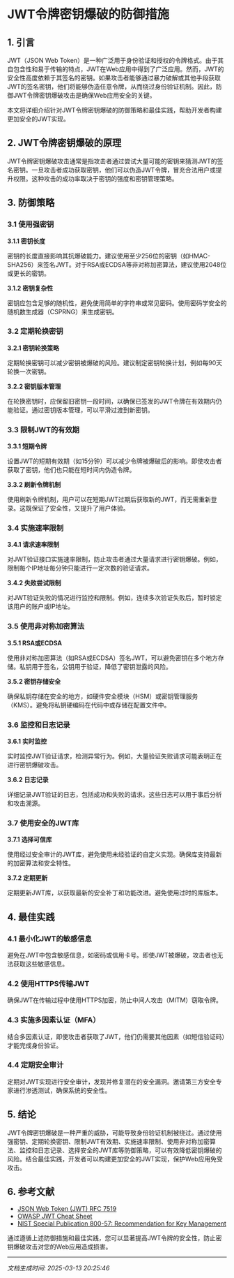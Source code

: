 # JWT令牌密钥爆破的防御措施

## 1. 引言

JWT（JSON Web Token）是一种广泛用于身份验证和授权的令牌格式。由于其自包含性和易于传输的特点，JWT在Web应用中得到了广泛应用。然而，JWT的安全性高度依赖于其签名的密钥。如果攻击者能够通过暴力破解或其他手段获取JWT的签名密钥，他们将能够伪造任意令牌，从而绕过身份验证机制。因此，防御JWT令牌密钥爆破攻击是确保Web应用安全的关键。

本文将详细介绍针对JWT令牌密钥爆破的防御策略和最佳实践，帮助开发者构建更加安全的JWT实现。

## 2. JWT令牌密钥爆破的原理

JWT令牌密钥爆破攻击通常是指攻击者通过尝试大量可能的密钥来猜测JWT的签名密钥。一旦攻击者成功获取密钥，他们可以伪造JWT令牌，冒充合法用户或提升权限。这种攻击的成功率取决于密钥的强度和密钥管理策略。

## 3. 防御策略

### 3.1 使用强密钥

**3.1.1 密钥长度**

密钥的长度直接影响其抗爆破能力。建议使用至少256位的密钥（如HMAC-SHA256）来签名JWT。对于RSA或ECDSA等非对称加密算法，建议使用2048位或更长的密钥。

**3.1.2 密钥复杂性**

密钥应包含足够的随机性，避免使用简单的字符串或常见密码。使用密码学安全的随机数生成器（CSPRNG）来生成密钥。

### 3.2 定期轮换密钥

**3.2.1 密钥轮换策略**

定期轮换密钥可以减少密钥被爆破的风险。建议制定密钥轮换计划，例如每90天轮换一次密钥。

**3.2.2 密钥版本管理**

在轮换密钥时，应保留旧密钥一段时间，以确保已签发的JWT令牌在有效期内仍能验证。通过密钥版本管理，可以平滑过渡到新密钥。

### 3.3 限制JWT的有效期

**3.3.1 短期令牌**

设置JWT的短期有效期（如15分钟）可以减少令牌被爆破后的影响。即使攻击者获取了密钥，他们也只能在短时间内伪造令牌。

**3.3.2 刷新令牌机制**

使用刷新令牌机制，用户可以在短期JWT过期后获取新的JWT，而无需重新登录。这既保证了安全性，又提升了用户体验。

### 3.4 实施速率限制

**3.4.1 请求速率限制**

对JWT验证接口实施速率限制，防止攻击者通过大量请求进行密钥爆破。例如，限制每个IP地址每分钟只能进行一定次数的验证请求。

**3.4.2 失败尝试限制**

对JWT验证失败的情况进行监控和限制。例如，连续多次验证失败后，暂时锁定该用户的账户或IP地址。

### 3.5 使用非对称加密算法

**3.5.1 RSA或ECDSA**

使用非对称加密算法（如RSA或ECDSA）签名JWT，可以避免密钥在多个地方存储。私钥用于签名，公钥用于验证，降低了密钥泄露的风险。

**3.5.2 密钥存储安全**

确保私钥存储在安全的地方，如硬件安全模块（HSM）或密钥管理服务（KMS）。避免将私钥硬编码在代码中或存储在配置文件中。

### 3.6 监控和日志记录

**3.6.1 实时监控**

实时监控JWT验证请求，检测异常行为。例如，大量验证失败请求可能表明正在进行密钥爆破攻击。

**3.6.2 日志记录**

详细记录JWT验证的日志，包括成功和失败的请求。这些日志可以用于事后分析和攻击溯源。

### 3.7 使用安全的JWT库

**3.7.1 选择可信库**

使用经过安全审计的JWT库，避免使用未经验证的自定义实现。确保库支持最新的加密算法和安全特性。

**3.7.2 定期更新**

定期更新JWT库，以获取最新的安全补丁和功能改进。避免使用过时的库版本。

## 4. 最佳实践

### 4.1 最小化JWT的敏感信息

避免在JWT中包含敏感信息，如密码或信用卡号。即使JWT被爆破，攻击者也无法获取这些敏感信息。

### 4.2 使用HTTPS传输JWT

确保JWT在传输过程中使用HTTPS加密，防止中间人攻击（MITM）窃取令牌。

### 4.3 实施多因素认证（MFA）

结合多因素认证，即使攻击者获取了JWT，他们仍需要其他因素（如短信验证码）才能完成身份验证。

### 4.4 定期安全审计

定期对JWT实现进行安全审计，发现并修复潜在的安全漏洞。邀请第三方安全专家进行渗透测试，确保系统的安全性。

## 5. 结论

JWT令牌密钥爆破是一种严重的威胁，可能导致身份验证机制被绕过。通过使用强密钥、定期轮换密钥、限制JWT有效期、实施速率限制、使用非对称加密算法、监控和日志记录、选择安全的JWT库等防御策略，可以有效降低密钥爆破的风险。结合最佳实践，开发者可以构建更加安全的JWT实现，保护Web应用免受攻击。

## 6. 参考文献

- [JSON Web Token (JWT) RFC 7519](https://tools.ietf.org/html/rfc7519)
- [OWASP JWT Cheat Sheet](https://cheatsheetseries.owasp.org/cheatsheets/JSON_Web_Token_Cheat_Sheet.html)
- [NIST Special Publication 800-57: Recommendation for Key Management](https://csrc.nist.gov/publications/detail/sp/800-57-part-1/rev-5/final)

通过遵循上述防御措施和最佳实践，您可以显著提高JWT令牌的安全性，防止密钥爆破攻击对您的Web应用造成损害。

---

*文档生成时间: 2025-03-13 20:25:46*
